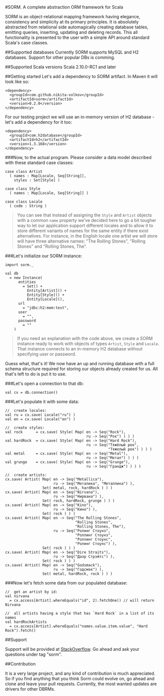 #SORM. A complete abstraction ORM framework for Scala

SORM is an object-relational mapping framework having elegance, consistency and simplicity at its primary principles. It is absolutely abstracted from relational side automagically creating database tables, emitting queries, inserting, updating and deleting records. This all functionality is presented to the user with a simple API around standard Scala's case classes. 

##Supported databases
Currently SORM supports MySQL and H2 databases. Support for other popular DBs is comming.

##Supported Scala versions
Scala 2.10.0-RC1 and later

##Getting started
Let's add a dependency to SORM artifact. In Maven it will look like so: 

    <dependency>
      <groupId>com.github.nikita-volkov</groupId>
      <artifactId>sorm</artifactId>
      <version>0.2.0</version>
    </dependency>

For our testing project we will use an in-memory version of H2 database - let's add a dependency for it too:

    <dependency>
      <groupId>com.h2database</groupId>
      <artifactId>h2</artifactId>
      <version>1.3.168</version>
    </dependency>

###Now, to the actual program. 
Please consider a data model described with these standard case classes:

    case class Artist
      ( names : Map[Locale, Seq[String]],
        styles : Set[Style] )

    case class Style
      ( names : Map[Locale, Seq[String]] )

    case class Locale
      ( code : String )

> You can see that instead of assigning the `Style` and `Artist` objects with a common `name` property we've decided here to go a bit tougher way to let our application support different locales and to allow it to store different variants of names for the same entity if there exist alternatives. For instance, in the English locale one artist we will store will have three alternative names: "The Rolling Stones", "Rolling Stones" and "Rolling Stones, The".

###Let's initialize our SORM instance:
  
    import sorm._

    val db
      = new Instance(
          entities
            = Set() +
              Entity[Artist]() +
              Entity[Style]() +
              Entity[Locale](),
          url
            = "jdbc:h2:mem:test",
          user
            = "",
          password
            = ""
        )

> If you need an explanation with the code above, we create a SORM instance ready to work with objects of types `Artist`, `Style` and `Locale`. That instance connects to an in-memory H2 database without specifying user or password.

Guess what, that's it! We now have an up and running database with a full schema structure required for storing our objects already created for us. All that's left to do is put it to use. 

###Let's open a connection to that db:

    val cx = db.connection()

###Let's populate it with some data:

    //  create locales:
    val ru = cx.save( Locale("ru") )
    val en = cx.save( Locale("en") )

    //  create styles:
    val rock      = cx.save( Style( Map( en -> Seq("Rock"),
                                         ru -> Seq("Рок") ) ) )
    val hardRock  = cx.save( Style( Map( en -> Seq("Hard Rock"),
                                         ru -> Seq("Тяжёлый рок", 
                                                   "Тяжелый рок") ) ) )
    val metal     = cx.save( Style( Map( en -> Seq("Metal"),
                                         ru -> Seq("Метал") ) ) )
    val grunge    = cx.save( Style( Map( en -> Seq("Grunge"),
                                         ru -> Seq("Грандж") ) ) )

    //  create artists:
    cx.save( Artist( Map( en -> Seq("Metallica"),
                          ru -> Seq("Металика", "Металлика") ),
                     Set( metal, rock, hardRock ) ) )
    cx.save( Artist( Map( en -> Seq("Nirvana"),
                          ru -> Seq("Нирвана") ),
                     Set( rock, hardRock, grunge ) ) )
    cx.save( Artist( Map( en -> Seq("Kino"),
                          ru -> Seq("Кино") ),
                     Set( rock ) ) )
    cx.save( Artist( Map( en -> Seq("The Rolling Stones",
                                    "Rolling Stones",
                                    "Rolling Stones, The"),
                          ru -> Seq("Ролинг Стоунз",
                                    "Роллинг Стоунз",
                                    "Роллинг Стоунс",
                                    "Ролинг Стоунс") ),
                     Set( rock ) ) )
    cx.save( Artist( Map( en -> Seq("Dire Straits"),
                          ru -> Seq("Даэр Стрэйтс") ),
                     Set( rock ) ) )
    cx.save( Artist( Map( en -> Seq("Godsmack"),
                          ru -> Seq("Годсмэк") ),
                     Set( metal, hardRock, rock ) ) )

###Now let's fetch some data from our populated database:

    //  get an artist by id:
    val nirvana
      = cx.access[Artist].whereEquals("id", 2).fetchOne() // will return Nirvana

    //  all artists having a style that has `Hard Rock` in a list of its names
    val hardRockArtists
      = cx.access[Artist].whereEquals("names.value.item.value", "Hard Rock").fetch()

##Support

Support will be provided at [StackOverflow](http://stackoverflow.com/). Go ahead and ask your questions under tag "sorm".

##Contribution
    
It is a very large project, and any kind of contribution is much appreciated. So if you find anything that you think Sorm could evolve on, go ahead and clone and leave your pull requests. Currently, the most wanted updates are drivers for other DBRMs.

